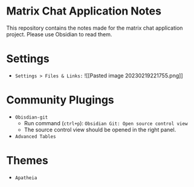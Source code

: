 # Matrix Chat Application Notes
This repository contains the notes made for the matrix chat application project.
Please use Obsidian to read them.
# Settings
- `Settings > Files & Links:`
	![[Pasted image 20230219221755.png]]

# Community Plugings
- `Obisdian-git`
	- Run command (`ctrl+p`): `Obsidian Git: Open source control view`
	- The source control view should be opened in the right panel.
- `Advanced Tables`

# Themes
- `Apatheia`